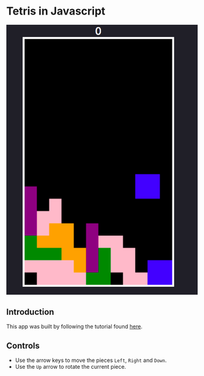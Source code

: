 # Tetris in Javascript

![tetris-in-javascript](./tetris-in-javascript.png)

## Introduction

This app was built by following the tutorial found [here](https://www.youtube.com/watch?v=H2aW5V46khA).

## Controls

- Use the arrow keys to move the pieces `Left`, `Right` and `Down`.
- Use the `Up` arrow to rotate the current piece.